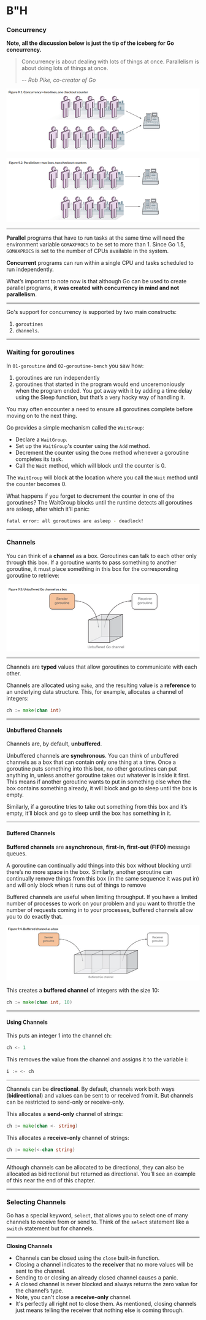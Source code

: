 # B"H


### Concurrency

**Note, all the discussion below is just the tip of the iceberg for Go concurrency.**

> Concurrency is about dealing with lots of things at once. Parallelism is about doing lots of things at once.
>
> -- <cite>Rob Pike, co-creator of Go</cite>

![](img/concurrency.png)

![](img/parallelism.png)

---

**Parallel** programs that have to run tasks at the same time will need the environment variable `GOMAXPROCS` to be set to more than 1. Since Go 1.5, `GOMAXPROCS` is set to the number of CPUs available in the system. 

**Concurrent** programs can run within a single CPU and tasks scheduled to run independently. 

What’s important to note now is that although Go can be used to create parallel programs, **it was created with concurrency in mind and not parallelism**.

---

Go's support for concurrency is supported by two main constructs:
1. `goroutines` 
2. `channels`. 

--- 

### Waiting for goroutines

In `01-goroutine` and `02-goroutine-bench` you saw how:
1. goroutines are run independently
2. goroutines that started in the program would end unceremoniously when the program ended. You got away with it by adding a time delay using the Sleep function, but that’s a very hacky way of handling it.

You may often encounter a need to ensure all goroutines complete before moving on to the next thing.

Go provides a simple mechanism called the `WaitGroup`:

- Declare a `WaitGroup`.
- Set up the `WaitGroup`'s counter using the `Add` method.
- Decrement the counter using the `Done` method whenever a goroutine completes its task.
- Call the `Wait` method, which will block until the counter is 0.

The `WaitGroup` will block at the location where you call the `Wait` method until the counter becomes 0. 

What happens if you forget to decrement the counter in one of the goroutines? The WaitGroup blocks until the runtime detects all goroutines are asleep, after which it’ll panic:

```sh
fatal error: all goroutines are asleep - deadlock!
```

---


### Channels

You can think of a **channel** as a box. Goroutines can talk to each other only through this box. If a goroutine wants to pass something to another goroutine, it must place something in this box for the corresponding goroutine to retrieve:

![](img/unbuffered-channel.png)

---

Channels are **typed** values that allow goroutines to communicate with each other. 

Channels are allocated using `make`, and the resulting value is a **reference** to an underlying data structure. This, for example, allocates a channel of integers:

```go
ch := make(chan int)
```

---

#### Unbuffered Channels

Channels are, by default, **unbuffered**.  

Unbuffered channels are **synchronous**. You can think of unbuffered channels as a box that can contain only one thing at a time. Once a goroutine puts something into this box, no other goroutines can put anything in, unless another goroutine takes out whatever is inside it first. This means if another goroutine wants to put in something else when the box contains something already, it will block and go to sleep until the box is empty.

Similarly, if a goroutine tries to take out something from this box and it’s empty, it’ll block and go to sleep until the box has something in it.

---

#### Buffered Channels

**Buffered channels** are **asynchronous**, **first-in, first-out (FIFO)** message queues. 

A goroutine can continually add things into this box without blocking until there’s no more space in the box. Similarly, another goroutine can continually remove things from this box (in the same sequence it was put in) and will only block when it runs out of things to remove

Buffered channels are useful when limiting throughput. If you have a limited number of processes to work on your problem and you want to throttle the number of requests coming in to your processes, buffered channels allow you to do exactly that.

![](img/buffered-channel.png)

This creates a **buffered channel** of integers with the size 10:

```go 
ch := make(chan int, 10)
```

---

#### Using Channels

This puts an integer 1 into the channel ch:

```go
ch <- 1
```


This removes the value from the channel and assigns it to the variable i:

```go
i := <- ch
```

---

Channels can be **directional**. By default, channels work both ways (**bidirectional**) and values can be sent to or received from it. But channels can be restricted to send-only or receive-only. 

This allocates a **send-only** channel of strings:

```go
ch := make(chan <- string)
```

This allocates a **receive-only** channel of strings:

```go
ch := make(<-chan string)
```

---

Although channels can be allocated to be directional, they can also be allocated as bidirectional but returned as directional. You’ll see an example of this near the end of this chapter.

---

### Selecting Channels

Go has a special keyword, `select`, that allows you to select one of many channels to receive from or send to. Think of the `select` statement like a `switch` statement but for channels.

---

**Closing Channels**
- Channels can be closed using the `close` built-in function. 
- Closing a channel indicates to the **receiver** that no more values will be sent to the channel. 
- Sending to or closing an already closed channel causes a panic.
- A closed channel is never blocked and always returns the zero value for the channel’s type.
- Note, you can't close a **receive-only** channel. 
- It's perfectly all right not to close them. As mentioned, closing channels just means telling the receiver that nothing else is coming through. 

